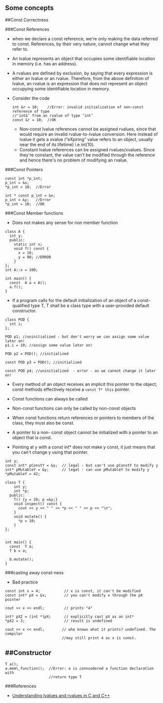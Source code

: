 ## Some concepts

##Const Correctness

###Const References
- when we declare a const reference, we're only making the data referred to 
const. References, by their very nature, cannot change what they refer to.
- An lvalue represents an object that occupies some identifiable location in 
memory (i.e. has an address).
- A rvalues are defined by exclusion, by saying that every expression is either 
an lvalue or an rvalue. Therefore, from the above definition of lvalue, an 
rvalue is an expression that does not represent an object occupying some 
identifiable location in memory.
- Consider the code

  ```
  int &r = 10;    //Error: invalid initialization of non-const reference of type 
  //‘int&’ from an rvalue of type ‘int’
  const &r = 10;  //OK
  ```

  - Non-const lvalue references cannot be assigned rvalues, since that would 
  require an invalid rvalue-to-lvalue conversion. Here instead of lvalue it gets 
  a xvalue (“eXpiring” value refers to an object, usually near the end of its 
      lifetime) i.e int(10).
  - Constant lvalue references can be assigned rvalues/xvalues. Since they're 
  constant, the value can't be modified through the reference and hence there's 
  no problem of modifying an rvalue.

###Const Pointers
  ```
  const int *p_int;
  p_int = &x;
  *p_int = 10;  //Error

  int * const p_int = &x;
  p_int = &y;   //Error
  *p_int = 10;  //OK
  ```

###Const Member functions
  - Does not makes any sense for non member function
  ```
  class A {
    int y;
    public:
      static int x;
      void f() const {
        x = 10;
        y = 90; //ERROR
      }
  };
  int A::x = 100;

  int main() {
    const  A a = A();
    a.f();
  }
  ```
  - If a program calls for the default initialization of an object of a 
  const-qualified type T, T shall be a class type with a user-provided default 
  constructor.
  
  ```
  class POD {
    int i;
  };

  POD p1; //uninitialized - but don't worry we can assign some value later on!
  p1.i = 10; //assign some value later on!

  POD p2 = POD(); //initialized

  const POD p3 = POD(); //initialized 

  const POD p4; //uninitialized  - error - as we cannot change it later on!
  ```
  - Every method of an object receives an implicit this pointer to the object; 
  const methods effectively receive a ```const T* this``` pointer.   

  - Const functions can always be called
  - Non-const functions can only be called by non-const objects
  - When const functions return references or pointers to members of the class, they must also be const.
  - A pointer to a non- const object cannot  be initialized with a pointer to an object that is const.
  - Pointing at y with a const int* does not make y const, it just means that you can't change y using that pointer.
  ```
  int y;
  const int* pConstY = &y;  // legal - but can't use pConstY to modify y
  int* pMutableY = &y;      // legal - can use pMutableY to modify y
  *pMutableY = 42;
  ```
  ```
  class T {
      int y;
      int *p;
    public:
      T() {y = 20; p =&y;}
      void inspect() const {
        cout << y << " " << *p << " " << p << "\n";
      }
      void mutate() {
        *p = 10;
      }
  };


  int main() {
    const  T a;
    T b = a;

    b.mutate();
  }
  ```

###casting away const-ness
  -   Bad practice
  ```
  const int x = 4;           // x is const, it can't be modified
  const int* pX = &x;        // you can't modify x through the pX pointer

  cout << x << endl;         // prints "4"

  int* pX2 = (int *)pX;      // explicitly cast pX as an int*
  *pX2 = 3;                  // result is undefined

  cout << x << endl;        // who knows what it prints? undefined. The compiler 
                            //may still print 4 as x is const. 
  ```


##Constructor 
  -  
  ```
  T a();
  a.mem\_function();  //Error: a is connsodered a function declaration with 
                      //return type T 
  ```

###References
  - [Understanding lvalues and rvalues in C and 
  C++](http://eli.thegreenplace.net/2011/12/15/understanding-lvalues-and-rvalues-in-c-and-c)

